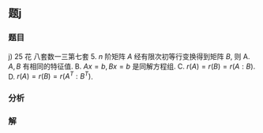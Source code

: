 ## 题j
### 题目
j) 25 花 八套数一三第七套
5. $n$ 阶矩阵 $A$ 经有限次初等行变换得到矩阵 $B$, 则
A. $A, B$ 有相同的特征值.
B. $Ax = b, Bx = b$ 是同解方程组.
C. $r(A) = r(B) = r(A : B)$.
D. $r(A) = r(B) = r(A^T : B^T)$.
### 分析

### 解